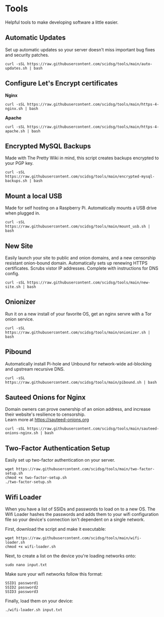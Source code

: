 # Tools

Helpful tools to make developing software a little easier.

## Automatic Updates
Set up automatic updates so your server doesn't miss important bug fixes and security patches.
```
curl -sSL https://raw.githubusercontent.com/scidsg/tools/main/auto-updates.sh | bash
```

## Configure Let's Encrypt certificates
**Nginx**
```
curl -sSL https://raw.githubusercontent.com/scidsg/tools/main/https-4-nginx.sh | bash
```
**Apache**
```
curl -sSL https://raw.githubusercontent.com/scidsg/tools/main/https-4-apache.sh | bash
```

## Encrypted MySQL Backups
Made with The Pretty Wiki in mind, this script creates backups encrypted to your PGP key.
```
curl -sSL https://raw.githubusercontent.com/scidsg/tools/main/encrypted-mysql-backups.sh | bash
```

## Mount a local USB
Made for self hosting on a Raspberry Pi. Automatically mounts a USB drive when plugged in.
```
curl -sSL https://raw.githubusercontent.com/scidsg/tools/main/mount_usb.sh | bash
```

## New Site
Easily launch your site to public and onion domains, and a new censorship resistant onion-bound domain. Automatically sets up renewing HTTPS certificates. Scrubs vistor IP addresses. Complete with instructions for DNS config.
```
curl -sSL https://raw.githubusercontent.com/scidsg/tools/main/new-site.sh | bash
```

## Onionizer
Run it on a new install of your favorite OS, get an nginx servre with a Tor onion service. 
```
curl -sSL https://raw.githubusercontent.com/scidsg/tools/main/onionizer.sh | bash
```


## Pibound
Automatically install Pi-hole and Unbound for network-wide ad-blocking and upstream recursive DNS. 
```
curl -sSL https://raw.githubusercontent.com/scidsg/tools/main/pibound.sh | bash
```

## Sauteed Onions for Nginx
Domain owners can prove ownership of an onion address, and increase their website's resilience to censorship.  
Learn more at https://sauteed-onions.org
```
curl -sSL https://raw.githubusercontent.com/scidsg/tools/main/sauteed-onions-nginx.sh | bash
```

## Two-Factor Authentication Setup
Easily set up two-factor authentication on your server.
```
wget https://raw.githubusercontent.com/scidsg/tools/main/two-factor-setup.sh
chmod +x two-factor-setup.sh
./two-factor-setup.sh
```

## Wifi Loader
When you have a list of SSIDs and passwords to load on to a new OS. The Wifi Loader hashes the passwords and adds them to your wifi configuration file so your device's connection isn't dependent on a single network.

First, download the script and make it executable:
```
wget https://raw.githubusercontent.com/scidsg/tools/main/wifi-loader.sh
chmod +x wifi-loader.sh
```

Next, to create a list on the device you're loading networks onto:
```
sudo nano input.txt
```

Make sure your wifi networks follow this format:
```
SSID1 password1
SSID2 password2
SSID3 password3
```

Finally, load them on your device:
```
./wifi-loader.sh input.txt
```

